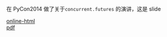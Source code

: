 在 PyCon2014 做了关于`concurrent.futures` 的演讲，这是 slide

[online-html](http://laike9m.com/media/files/html/PyCon2014-concurrent.futures.html#/)  
[pdf](http://laike9m.com/media/files/pdf/PyCon2014-cf-laike9m.pdf)
